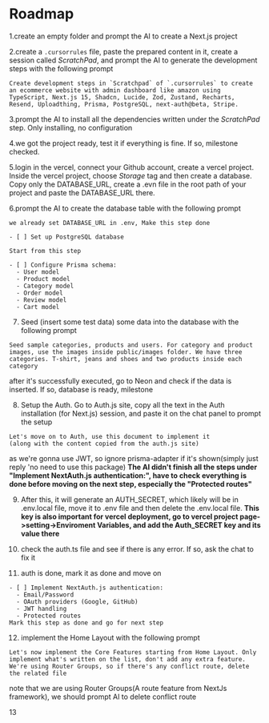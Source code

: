 # Roadmap
1.create an empty folder and prompt the AI to create a Next.js project

2.create a `.cursorrules` file, paste the prepared content in it, create a session called *ScratchPad*, and prompt the AI to generate the development steps with the following prompt
```
Create development steps in `Scratchpad` of `.cursorrules` to create an ecommerce website with admin dashboard like amazon using TypeScript, Next.js 15, Shadcn, Lucide, Zod, Zustand, Recharts, Resend, Uploadthing, Prisma, PostgreSQL, next-auth@beta, Stripe.
```

3.prompt the AI to install all the dependencies written under the *ScratchPad* step. Only installing, no configuration

4.we got the project ready, test it if everything is fine. If so, milestone checked.

5.login in the vercel, connect your Github account, create a vercel project. Inside the vercel project, choose *Storage* tag and then create a database. Copy only the DATABASE_URL, create a .evn file in the root path of your project and paste the DATABASE_URL there.

6.prompt the AI to create the database table with the following prompt
```
we already set DATABASE_URL in .env, Make this step done

- [ ] Set up PostgreSQL database

Start from this step

- [ ] Configure Prisma schema:
  - User model
  - Product model
  - Category model
  - Order model
  - Review model
  - Cart model
```

7. Seed (insert some test data) some data into the database with the following prompt
```
Seed sample categories, products and users. For category and product images, use the images inside public/images folder. We have three categories. T-shirt, jeans and shoes and two products inside each category
```
after it's successfully executed, go to Neon and check if the data is inserted. If so, database is ready, milestone

8. Setup the Auth. Go to Auth.js site, copy all the text in the Auth installation (for Next.js) session, and paste it on the chat panel to prompt the setup
```
Let's move on to Auth, use this document to implement it
(along with the content copied from the auth.js site)
```
as we're gonna use JWT, so ignore prisma-adapter if it's shown(simply just reply 'no need to use this package)
**The AI didn't finish all the steps under "Implement NextAuth.js authentication:", have to check everything is done before moving on the next step, especially the "Protected routes"**

9. After this, it will generate an AUTH_SECRET, which likely will be in .env.local file, move it to .env file and then delete the .env.local file. **This key is also important for vercel deployment, go to vercel project page->setting->Enviroment Variables, and add the Auth_SECRET key and its value there**

10. check the auth.ts file and see if there is any error. If so, ask the chat to fix it

11. auth is done, mark it as done and move on
```
- [ ] Implement NextAuth.js authentication:
  - Email/Password
  - OAuth providers (Google, GitHub)
  - JWT handling
  - Protected routes
Mark this step as done and go for next step
```

12. implement the Home Layout with the following prompt
```
Let's now implement the Core Features starting from Home Layout. Only implement what's written on the list, don't add any extra feature. We're using Router Groups, so if there's any conflict route, delete the related file 
```
note that we are using Router Groups(A route feature from NextJs framework), we should prompt AI to delete conflict route

13